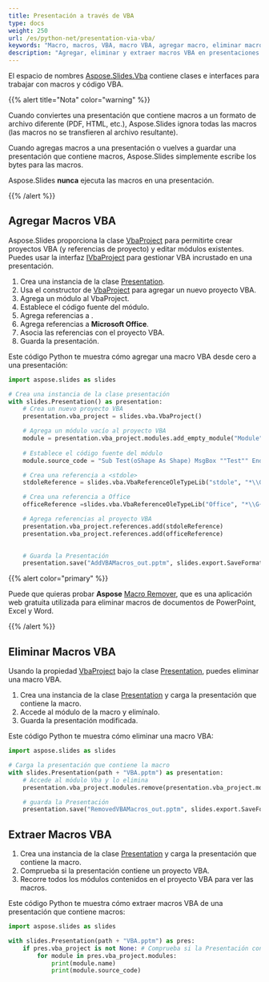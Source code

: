 ```yaml
---
title: Presentación a través de VBA
type: docs
weight: 250
url: /es/python-net/presentation-via-vba/
keywords: "Macro, macros, VBA, macro VBA, agregar macro, eliminar macro, agregar VBA, eliminar VBA, extraer macro, extraer VBA, macro de PowerPoint, presentación de PowerPoint, Python, Aspose.Slides para Python a través de .NET"
description: "Agregar, eliminar y extraer macros VBA en presentaciones de PowerPoint en Python"
---
```


El espacio de nombres [Aspose.Slides.Vba](https://reference.aspose.com/slides/python-net/aspose.slides.vba/) contiene clases e interfaces para trabajar con macros y código VBA.

{{% alert title="Nota" color="warning" %}} 

Cuando conviertes una presentación que contiene macros a un formato de archivo diferente (PDF, HTML, etc.), Aspose.Slides ignora todas las macros (las macros no se transfieren al archivo resultante).

Cuando agregas macros a una presentación o vuelves a guardar una presentación que contiene macros, Aspose.Slides simplemente escribe los bytes para las macros.

Aspose.Slides **nunca** ejecuta las macros en una presentación.

{{% /alert %}}

## **Agregar Macros VBA**

Aspose.Slides proporciona la clase [VbaProject](https://reference.aspose.com/slides/python-net/aspose.slides.vba/vbaproject/) para permitirte crear proyectos VBA (y referencias de proyecto) y editar módulos existentes. Puedes usar la interfaz [IVbaProject](https://reference.aspose.com/slides/net/aspose.slides.vba/ivbaproject/) para gestionar VBA incrustado en una presentación.

1. Crea una instancia de la clase [Presentation](https://reference.aspose.com/slides/python-net/aspose.slides/presentation/).
1. Usa el constructor de [VbaProject](https://reference.aspose.com/slides/python-net/aspose.slides.vba/vbaproject/#constructors) para agregar un nuevo proyecto VBA.
1. Agrega un módulo al VbaProject.
1. Establece el código fuente del módulo.
1. Agrega referencias a <stdole>.
1. Agrega referencias a **Microsoft Office**.
1. Asocia las referencias con el proyecto VBA.
1. Guarda la presentación.

Este código Python te muestra cómo agregar una macro VBA desde cero a una presentación:

```python
import aspose.slides as slides

# Crea una instancia de la clase presentación
with slides.Presentation() as presentation:
    # Crea un nuevo proyecto VBA
    presentation.vba_project = slides.vba.VbaProject()

    # Agrega un módulo vacío al proyecto VBA
    module = presentation.vba_project.modules.add_empty_module("Module")
  
    # Establece el código fuente del módulo
    module.source_code = "Sub Test(oShape As Shape) MsgBox ""Test"" End Sub"

    # Crea una referencia a <stdole>
    stdoleReference = slides.vba.VbaReferenceOleTypeLib("stdole", "*\\G{00020430-0000-0000-C000-000000000046}#2.0#0#C:\\Windows\\system32\\stdole2.tlb#OLE Automation")

    # Crea una referencia a Office
    officeReference =slides.vba.VbaReferenceOleTypeLib("Office", "*\\G{2DF8D04C-5BFA-101B-BDE5-00AA0044DE52}#2.0#0#C:\\Program Files\\Common Files\\Microsoft Shared\\OFFICE14\\MSO.DLL#Microsoft Office 14.0 Object Library")

    # Agrega referencias al proyecto VBA
    presentation.vba_project.references.add(stdoleReference)
    presentation.vba_project.references.add(officeReference)

            
    # Guarda la Presentación
    presentation.save("AddVBAMacros_out.pptm", slides.export.SaveFormat.PPTM)
```

{{% alert color="primary" %}} 

Puede que quieras probar **Aspose** [Macro Remover](https://products.aspose.app/slides/remove-macros), que es una aplicación web gratuita utilizada para eliminar macros de documentos de PowerPoint, Excel y Word. 

{{% /alert %}} 

## **Eliminar Macros VBA**

Usando la propiedad [VbaProject](https://reference.aspose.com/slides/python-net/aspose.slides/presentation/#properties) bajo la clase [Presentation](https://reference.aspose.com/slides/python-net/aspose.slides/presentation/), puedes eliminar una macro VBA.

1. Crea una instancia de la clase [Presentation](https://reference.aspose.com/slides/python-net/aspose.slides/presentation/) y carga la presentación que contiene la macro.
1. Accede al módulo de la macro y elimínalo.
1. Guarda la presentación modificada.

Este código Python te muestra cómo eliminar una macro VBA:

```python
import aspose.slides as slides

# Carga la presentación que contiene la macro
with slides.Presentation(path + "VBA.pptm") as presentation:
    # Accede al módulo Vba y lo elimina  
    presentation.vba_project.modules.remove(presentation.vba_project.modules[0])

    # guarda la Presentación
    presentation.save("RemovedVBAMacros_out.pptm", slides.export.SaveFormat.PPTM)
```

## **Extraer Macros VBA**

1. Crea una instancia de la clase [Presentation](https://reference.aspose.com/slides/python-net/aspose.slides/presentation/) y carga la presentación que contiene la macro.
2. Comprueba si la presentación contiene un proyecto VBA.
3. Recorre todos los módulos contenidos en el proyecto VBA para ver las macros.

Este código Python te muestra cómo extraer macros VBA de una presentación que contiene macros:

```python
import aspose.slides as slides

with slides.Presentation(path + "VBA.pptm") as pres:
    if pres.vba_project is not None: # Comprueba si la Presentación contiene un proyecto VBA
        for module in pres.vba_project.modules:
            print(module.name)
            print(module.source_code)
```